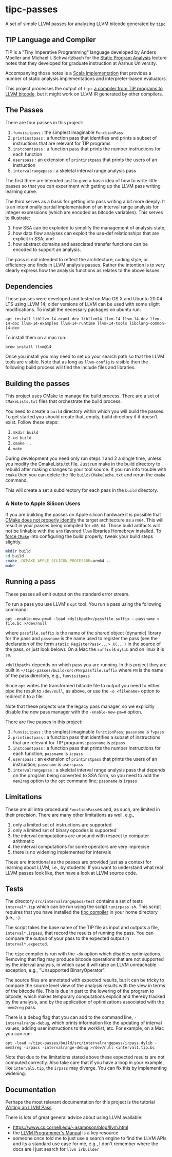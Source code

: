 # tipc-passes
A set of simple LLVM passes for analyzing LLVM bitcode generated by [`tipc`](https://github.com/matthewbdwyer/tipc/)

## TIP Language and Compiler

TIP is a "Tiny Imperative Programming" language developed by Anders Moeller and Michael I. Schwartzbach for the [Static Program Analysis](https://cs.au.dk/~amoeller/spa/) lecture notes that they developed for graduate instruction at Aarhus University.

Accompanying those notes is a [Scala implementation](https://github.com/cs-au-dk/TIP/) that provides a number of static analysis implementations and interpreter-based evaluators.

This project processes the output of `tipc` [a compiler from TIP programs to LLVM bitcode](https://github.com/matthewbdwyer/tipc), but it might work on LLVM IR generated by other compilers.

## The Passes
There are four passes in this project:

  1. `funvisitpass` : the simplest imaginable `FunctionPass` 
  2. `printinstpass` : a function pass that identifies and prints a subset of instructions that are relevant for TIP programs
  3. `instcountpass` : a function pass that prints the number instructions for each function
  4. `userspass` : an extension of `printinstpass` that prints the users of an instruction  
  5. `intervalrangepass` : a skeletal interval range analysis pass

The first three are intended just to give a basic idea of how to write little passes so that you can experiment with getting up the LLVM pass writing learning curve.

The third serves as a basis for getting into pass writing a bit more deeply.
It is an intentionally partial implementation of an interval range analysis for integer expressions (which are encoded as bitcode variables).
This serves to illustrate:

  1. how SSA can be exploited to simplify the management of analysis state;
  2. how data flow analyses can exploit the use-def relationships that are explicit in SSA; and
  3. how abstract domains and associated transfer functions can be encoded to support an analysis.

The pass is not intended to reflect the architecture, coding style, or efficiency one finds in LLVM analysis passes.
Rather the intention is to very clearly express how the analysis functions as relates to the above issues.

## Dependencies
These passes were developed and tested on Mac OS X and Ubuntu 20.04 LTS using LLVM 14;  older versions of LLVM can be used with some slight modifications.  To install the necessary packages on ubuntu run:

`apt install libllvm-14-ocaml-dev libllvm14 llvm-14 llvm-14-dev llvm-14-doc llvm-14-examples llvm-14-runtime llvm-14-tools libclang-common-14-dev`

To install them on a mac run:

`brew install llvm@14`

Once you install you may need to set up your search path so that the LLVM tools are visible.  Note that as long as `llvm-config` is visible then the following build process will find the include files and libraries.

## Building the passes

This project uses CMake to manage the build process.  There are a set of `CMakeLists.txt` files that orchestrate the build process.  

You need to create a `build` directory within which you will build the passes.  To get started you should create that, empty, build directory if it doesn't exist.  Follow these steps:
  1. `mkdir build`
  2. `cd build`
  3. `cmake ..`
  4. `make`

During development you need only run steps 1 and 2 a single time, unless you modify the CmakeLists.txt file.  Just run make in the build directory to rebuild after making changes to your tool source.  If you run into trouble with `cmake` then you can delete the file `build/CMakeCache.txt` and rerun the `cmake` command.

This will create a set a subdirectory for each pass in the `build` directory.

### A Note to Apple Silicon Users
If you are building the passes on Apple silicon hardware it is possible that
[CMake does not properly identify][1] the target architecture as `arm64`. This
will result in your passes being compiled for `x86_64`. Those build artifacts
will not be linkable with the `arm` flavored `llvm` libraries Homebrew
installed. To [force `CMake`][2] into configuring the build properly, tweak
your build steps slightly.

```bash
mkdir build
cd build
cmake -DCMAKE_APPLE_SILICON_PROCESSOR=arm64 ..
make
```

## Running a pass
These passes all emit output on the standard error stream.

To run a pass you use LLVM's `opt` tool.  You run a pass using the following command:

`opt -enable-new-pm=0 -load <dylibpath>/passfile.suffix --passname < file.bc >/dev/null`

where `passfile.suffix` is the name of the shared object (dynamic) library for the pass and `passname` is the name used to register the pass (see the declaration of the form `static RegisterPass<...> X(...)` in the source of the pass, or just look below).  On a Mac the `suffix` is `dylib` and on linux it is `so`.

`<dylibpath>` depends on which pass you are running.  In this project they are built in `~/tipc-passes/build/src/PN/passfile.suffix` where `PN` is the name of the pass directory, e.g., `funvisitpass`

Since `opt` writes the transformed bitcode file to output you need to either pipe the result to `/dev/null`, as above, or use the `-o <filename>` option to redirect it to a file.

Note that these projects use the legacy pass manager, so we explicitly disable the new pass manager with the `-enable-new-pm=0` option.

There are five passes in this project:
  1. `funvisitpass` : the simplest imaginable `FunctionPass`; `passname` is `fvpass` 
  2. `printinstpass` : a function pass that identifies a subset of instructions that are relevant for TIP programs; `passname` is `pipass`
  3. `instcountpass` : a function pass that prints the number instructions for each function; `passname` is `icpass`
  4. `userspass` : an extension of `printinstpass` that prints the users of an instruction; `passname` is `userspass`
  5. `intervalrangepass` : a skeletal interval range analysis pass that depends on the program being converted to SSA form, so you need to add the `-mem2reg` option to the `opt` command line; `passname` is `irpass`


## Limitations
These are all intra-procedural `FunctionPass`es and, as such, are limited in their precision.  There are many other limitations as well, e.g., 
  1. only a limited set of instructions are supported 
  2. only a limited set of binary opcodes is supported
  3. the interval computations are unsound with respect to computer arithmetic
  4. the interval computations for some operators are very imprecise
  5. there is no widening implemented for intervals

These are intentional as the passes are provided just as a context for learning about LLVM, i.e., by students.  If you want to understand what real LLVM passes look like, then have a look at LLVM source code.

## Tests

The directory `src/intervalrangepass/test` contains a set of tests `interval*.tip` which can be run using the script `runirpass.sh`.  This script requires that you have installed the [tipc compiler](https://github.com/matthewbdwyer/tipc) in your home directory (i.e., `~`).  

The script takes the base name of the TIP file as input and outputs a file, `interval*.irpass`, that record the results of running the pass.  You can compare the output of your pass to the expected output in `interval*.expected`.

The `tipc` compiler is run with the `-do` option which disables optimizations.  Removing that flag may produce bitcode operations that are not supported by the interval analysis, in which case it will raise an LLVM unreachable exception, e.g., "Unsupported BinaryOperator".

The source files are annotated with expected results, but it can be tricky to compare the source level view of the analysis results with the view in terms of the bitcode file.  This is due in part to the lowering of the program to bitcode, which makes temporary computations explicit and thereby tracked by the analysis, and by the application of optimizations associated with the `-mem2reg` pass.  

There is a debug flag that you can add to the command line, `-intervalrange-debug`, which prints information like the updating of interval values, adding user instructions to the worklist, etc.  For example, on a Mac you can run:

`opt -load ~/tipc-passes/build/src/intervalrangepass/irpass.dylib -mem2reg -irpass -intervalrange-debug >/dev/null <interval1.tip.bc`

Note that due to the limitations stated above these expected results are not computed correctly.  Also take care that if you have a loop in your example, like `interval5.tip`, the `irpass` may diverge.  You can fix this by implementing widening.

## Documentation

Perhaps the most relevant documentation for this project is the tutorial [Writing an LLVM Pass](http://llvm.org/docs/WritingAnLLVMPass.html).

There is lots of great general advice about using LLVM available:
  * https://www.cs.cornell.edu/~asampson/blog/llvm.html
  * the [LLVM Programmer's Manual](http://llvm.org/docs/ProgrammersManual.html) is a key resource
  * someone once told me to just use a search engine to find the LLVM APIs and its a standard use case for me, e.g., I don't remember where the docs are I just search for `llvm irbuilder`



[1]: https://gitlab.kitware.com/cmake/cmake/-/issues/20989
[2]: https://cmake.org/cmake/help/latest/variable/CMAKE_APPLE_SILICON_PROCESSOR.html#variable:CMAKE_APPLE_SILICON_PROCESSOR
